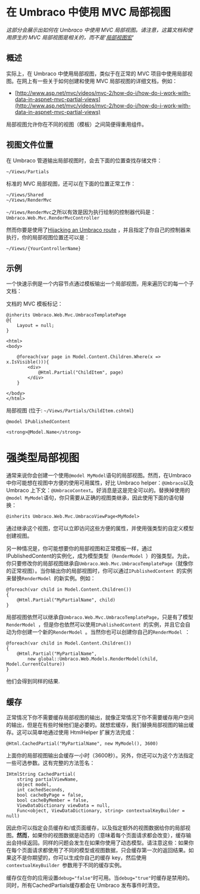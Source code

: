 # 在 Umbraco 中使用 MVC 局部视图

_这部分会展示出如何在 Umbraco 中使用 MVC 局部视图。请注意，这篇文档和使用原生的 MVC 局部视图是相关的，而不是'[局部视图宏](../Macros/Partial-View-Macros/index.md)'_

## 概述

实际上，在 Umbraco 中使用局部视图，类似于在正常的 MVC 项目中使用局部视图。在网上有一些关于如何创建和使用 MVC 局部视图的详细文档，例如：

* [http://www.asp.net/mvc/videos/mvc-2/how-do-i/how-do-i-work-with-data-in-aspnet-mvc-partial-views](http://www.asp.net/mvc/videos/mvc-2/how-do-i/how-do-i-work-with-data-in-aspnet-mvc-partial-views)

局部视图允许你在不同的视图（模板）之间简便得重用组件。

## 视图文件位置

在 Umbraco 管道输出局部视图时，会去下面的位置查找存储文件：

	~/Views/Partials

标准的 MVC 局部视图，还可以在下面的位置正常工作：

	~/Views/Shared
	~/Views/RenderMvc

`~/Views/RenderMvc`之所以有效是因为执行绘制的控制器代码是：`Umbraco.Web.Mvc.RenderMvcController`

然而你要是使用了[Hijacking an Umbraco route](custom-controllers.md) ，并且指定了你自己的控制器来执行，你的局部视图位置还可以是：

	~/Views/{YourControllerName}

## 示例
一个快速示例是一个内容节点通过模板输出一个局部视图，用来遍历它的每一个子文档：

文档的 MVC 模板标记：

	@inherits Umbraco.Web.Mvc.UmbracoTemplatePage
	@{
	    Layout = null;
	}

	<html>
	<body>

		@foreach(var page in Model.Content.Children.Where(x => x.IsVisible())){
			<div>
				@Html.Partial("ChildItem", page)
			</div>
		}

	</body>
	</html>

局部视图 (位于: `~/Views/Partials/ChildItem.cshtml`)

	@model IPublishedContent

	<strong>@Model.Name</strong>

# 强类型局部视图
通常来说你会创建一个使用`@model MyModel`语句的局部视图。然而，在Umbraco 中你可能想在视图中方便的使用可用属性，好比 Umbraco helper：`@Umbraco`以及 Umbraco 上下文：`@UmbracoContext`。好消息是这是完全可以的。替换掉使用的`@model MyModel`语句，你只需要从正确的视图类继承，因此使用下面的语句替换：

	@inherits Umbraco.Web.Mvc.UmbracoViewPage<MyModel>

通过继承这个视图，您可以立即访问这些方便的属性，并使用强类型的自定义模型创建视图。

另一种情况是，你可能想要你的局部视图和正常模板一样，通过IPublishedContent的实例化，成为模型类型（`RenderModel `）的强类型。为此，你只要修改你的局部视图继承自`Umbraco.Web.Mvc.UmbracoTemplatePage`（就像你的正常视图）。当你输出你的局部视图时，你可以通过`IPublishedContent `的实例来替换`RenderModel `的新实例。例如：

	@foreach(var child in Model.Content.Children())
	{
		@Html.Partial("MyPartialName", child)
	}

局部视图依然可以继承自`Umbraco.Web.Mvc.UmbracoTemplatePage`，只是有了模型`RenderModel `，但是你也依然可以使用`IPublishedContent `的实例，并且它会自动为你创建一个新的`RenderModel `。当然你也可以创建你自己的`RenderModel `：

	@foreach(var child in Model.Content.Children())
	{
		@Html.Partial("MyPartialName",
			new global::Umbraco.Web.Models.RenderModel(child, Model.CurrentCulture))
	}

他们会得到同样的结果.

## 缓存
正常情况下你不需要缓存局部视图的输出，就像正常情况下你不需要缓存用户空间的输出，但是在有些时候他们是必要的。就想宏缓存，我们替换局部视图的输出缓存。这可以简单地通过使用 HtmlHelper 扩展方法完成：

	@Html.CachedPartial("MyPartialName", new MyModel(), 3600)

上面你的局部视图输出会缓存一小时（3600秒）。另外，你还可以为这个方法指定一些可选参数。这有完整的方法签名：

	IHtmlString CachedPartial(
		string partialViewName,
		object model,
		int cachedSeconds,
		bool cacheByPage = false,
		bool cacheByMember = false,
		ViewDataDictionary viewData = null,
		Func<object, ViewDataDictionary, string> contextualKeyBuilder = null)

因此你可以指定会员缓存和/或页面缓存，以及指定额外的视图数据给你的局部视图。**然而**，如果你的视图数据是动态的（意味着每个页面请求都会改变），缓存输出会持续返回。同样的问题会发生在如果你使用了动态模型。请注意这些：如果你在每个页面请求都使用了不同的模型或视图数据，只会缓存第一次的返回结果。如果这不是你期望的，你可以生成你自己的缓存 key，然后使用`contextualKeyBuilder `参数用于不同的缓存实例。

缓存仅在你的应用设置`debug="false"`时可用。当`debug="true"`时缓存是禁用的。同时，所有CachedPartials缓存都会在 Umbraco 发布事件时清空。